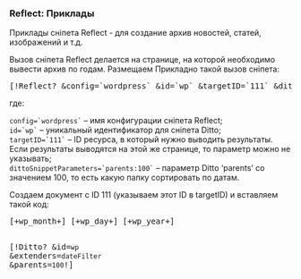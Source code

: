 <h3>Reflect: Приклады </h3> 
Приклады сніпета Reflect - для создание архив новостей, статей, изображений и т.д.	
<br>
<p>Вызов сніпета Reflect делается на странице, на которой необходимо вывести архив по годам. Размещаем Прикладно такой вызов сніпета:</p>
<pre class="brush: html;">[!Reflect? &amp;config=`wordpress` &amp;id=`wp` &amp;targetID=`111` &amp;dittoSnippetParameters=`parents:100` &amp;getDocuments=`1`!]</pre>
<p>где:</p>
<p><code>config=`wordpress`</code> – имя конфигурации сніпета Reflect;<br><code>id=`wp`</code> – уникальный идентификатор для сніпета Ditto;<br><code>targetID=`111`</code> – ID ресурса, в который нужно выводить результаты. Если результаты выводятся на этой же странице, то параметр можно не указывать;<br><code>dittoSnippetParameters=`parents:100`</code> – параметр Ditto ‘parents’ со значением 100, то есть какую папку сортировать по датам.</p>
<p>Создаем документ с ID 111 (указываем этот ID в targetID) и вставляем такой код:</p>
<pre class="brush: html;">[+wp_month+] [+wp_day+] [+wp_year+]

[!Ditto? &amp;id=`wp` &amp;extenders=`dateFilter` &amp;parents=`100`!]</pre>
